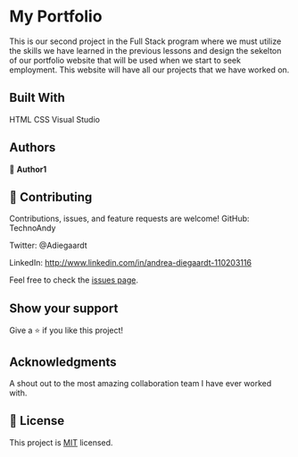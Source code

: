 
# My Portfolio

This is our second project in the Full Stack program where we must utilize the skills we have learned in the previous lessons and design the sekelton of our portfolio website that will be used when we start to seek employment. This website will have all our projects that we have worked on.


## Built With

HTML
CSS
Visual Studio


## Authors

👤 **Author1**


## 🤝 Contributing


Contributions, issues, and feature requests are welcome!
GitHub: TechnoAndy 

Twitter: @Adiegaardt 

LinkedIn: http://www.linkedin.com/in/andrea-diegaardt-110203116


Feel free to check the [issues page](../../issues/).

## Show your support

Give a ⭐️ if you like this project!

## Acknowledgments


A shout out to the most amazing collaboration team I have ever worked with.

## 📝 License

This project is [MIT](./LICENSE) licensed.

